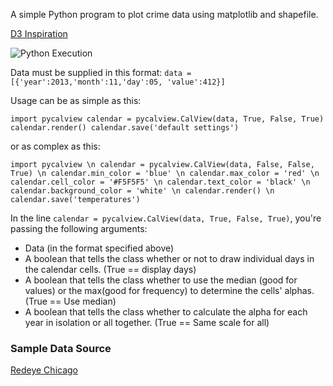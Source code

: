 A simple Python program to plot crime data using matplotlib and shapefile. 

[D3 Inspiration](http://bl.ocks.org/mbostock/4063318)

![Python Execution](https://raw.github.com/oneschirm/python-calview/master/redeye_data_nodates.png)

Data must be supplied in this format:
`data = [{'year':2013,'month':11,'day':05, 'value':412}]`

Usage can be as simple as this: 

`import pycalview
calendar = pycalview.CalView(data, True, False, True)
calendar.render()
calendar.save('default settings')`

or as complex as this:

`import pycalview \n
calendar = pycalview.CalView(data, False, False, True) \n
calendar.min_color = 'blue' \n
calendar.max_color = 'red' \n
calendar.cell_color = '#F5F5F5' \n
calendar.text_color = 'black' \n
calendar.background_color = 'white' \n
calendar.render() \n 
calendar.save('temperatures')`

In the line `calendar = pycalview.CalView(data, True, False, True)`, you're passing the following arguments:
- Data (in the format specified above)
- A boolean that tells the class whether or not to draw individual days in the calendar cells. (True == display days)
- A boolean that tells the class whether to use the median (good for values) or the max(good for frequency) to determine the cells' alphas. (True == Use median)
- A boolean that tells the class whether to calculate the alpha for each year in isolation or all together. (True == Same scale for all)

### Sample Data Source
[Redeye Chicago](http://homicides.redeyechicago.com/)